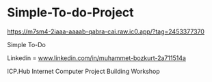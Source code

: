 # Simple-To-do-Project

https://m7sm4-2iaaa-aaaab-qabra-cai.raw.ic0.app/?tag=2453377370

Simple To-Do

Linkedin = www.linkedin.com/in/muhammet-bozkurt-2a711514a

ICP.Hub Internet Computer Project Building Workshop

